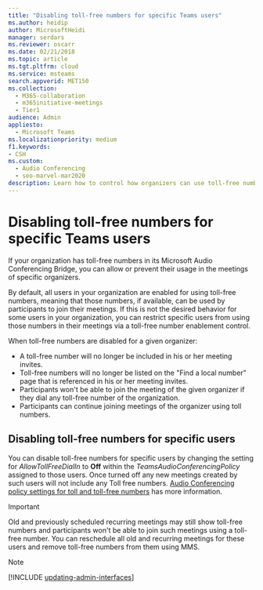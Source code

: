 ```yaml
---
title: "Disabling toll-free numbers for specific Teams users"
ms.author: heidip
author: MicrosoftHeidi
manager: serdars
ms.reviewer: oscarr
ms.date: 02/21/2018
ms.topic: article
ms.tgt.pltfrm: cloud
ms.service: msteams
search.appverid: MET150
ms.collection: 
  - M365-collaboration
  - m365initiative-meetings
  - Tier1
audience: Admin
appliesto: 
  - Microsoft Teams
ms.localizationpriority: medium
f1.keywords:
- CSH
ms.custom: 
  - Audio Conferencing
  - seo-marvel-mar2020
description: Learn how to control how organizers can use toll-free numbers for their Audio Conferencing Bridge meetings.
---
```


# Disabling toll-free numbers for specific Teams users

If your organization has toll-free numbers in its Microsoft Audio Conferencing Bridge, you can allow or prevent their usage in the meetings of specific organizers.  

By default, all users in your organization are enabled for using toll-free numbers, meaning that those numbers, if available, can be used by participants to join their meetings. If this is not the desired behavior for some users in your organization, you can restrict specific users from using those numbers in their meetings via a toll-free number enablement control.

When toll-free numbers are disabled for a given organizer:

- A toll-free number will no longer be included in his or her meeting invites.
- Toll-free numbers will no longer be listed on the "Find a local number" page that is referenced in his or her meeting invites.
- Participants won't be able to join the meeting of the given organizer if they dial any toll-free number of the organization.
- Participants can continue joining meetings of the organizer using toll numbers.

## Disabling toll-free numbers for specific users

You can disable toll-free numbers for specific users by changing the setting for *AllowTollFreeDialIn* to **Off** within the *TeamsAudioConferencingPolicy* assigned to those users. Once turned off any new meetings created by such users will not include any Toll free numbers. [Audio Conferencing policy settings for toll and toll-free numbers](audio-conferencing-toll-free-numbers-policy.md) has more information.

> [!IMPORTANT]
> Old and previously scheduled recurring meetings may still show toll-free numbers and participants won't be able to join such meetings using a toll-free number. You can reschedule all old and recurring meetings for these users and remove toll-free numbers from them using MMS.

> [!Note]
> [!INCLUDE [updating-admin-interfaces](includes/updating-admin-interfaces.md)]

